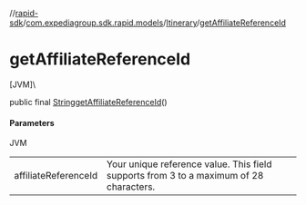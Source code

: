 //[rapid-sdk](../../../index.md)/[com.expediagroup.sdk.rapid.models](../index.md)/[Itinerary](index.md)/[getAffiliateReferenceId](get-affiliate-reference-id.md)

# getAffiliateReferenceId

[JVM]\

public final [String](https://docs.oracle.com/javase/8/docs/api/java/lang/String.html)[getAffiliateReferenceId](get-affiliate-reference-id.md)()

#### Parameters

JVM

| | |
|---|---|
| affiliateReferenceId | Your unique reference value. This field supports from 3 to a maximum of 28 characters. |
